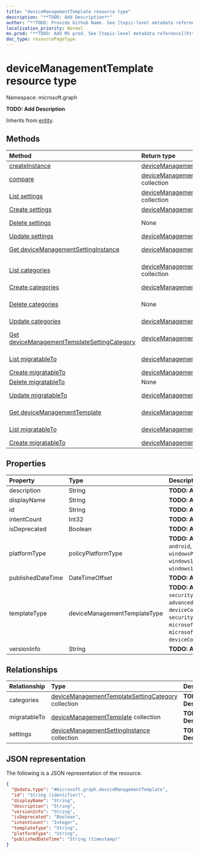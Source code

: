 ```yaml
---
title: "deviceManagementTemplate resource type"
description: "**TODO: Add Description**"
author: "**TODO: Provide Github Name. See [topic-level metadata reference](https://msgo.azurewebsites.net/add/document/guidelines/metadata.html#topic-level-metadata)**"
localization_priority: Normal
ms.prod: "**TODO: Add MS prod. See [topic-level metadata reference](https://msgo.azurewebsites.net/add/document/guidelines/metadata.html#topic-level-metadata)**"
doc_type: resourcePageType
---
```


# deviceManagementTemplate resource type


Namespace: microsoft.graph

**TODO: Add Description**


Inherits from [entity](../resources/entity.md).

## Methods
|Method|Return type|Description|
|:---|:---|:---|
|[createInstance](../api/devicemanagementtemplate-createinstance.md)|[deviceManagementIntent](../resources/devicemanagementintent.md)|**TODO: Add Description**|
|[compare](../api/devicemanagementtemplate-compare.md)|[deviceManagementSettingComparison](../resources/devicemanagementsettingcomparison.md) collection|**TODO: Add Description**|
|[List settings](../api/devicemanagementtemplate-list-settings.md)|[deviceManagementSettingInstance](../resources/devicemanagementsettinginstance.md) collection|Get the deviceManagementSettingInstances from the settings navigation property.|
|[Create settings](../api/devicemanagementtemplate-post-settings.md)|[deviceManagementSettingInstance](../resources/devicemanagementsettinginstance.md)|Create a new settings object.|
|[Delete settings](../api/devicemanagementtemplate-delete-settings.md)|None|Delete a [deviceManagementSettingInstance](../resources/devicemanagementsettinginstance.md) object.|
|[Update settings](../api/devicemanagementtemplate-update-settings.md)|[deviceManagementSettingInstance](../resources/devicemanagementsettinginstance.md)|Update the properties of a settings object.|
|[Get deviceManagementSettingInstance](../api/devicemanagementsettinginstance-get.md)|[deviceManagementSettingInstance](../resources/devicemanagementsettinginstance.md)|Read the properties and relationships of a [deviceManagementSettingInstance](../resources/devicemanagementsettinginstance.md) object.|
|[List categories](../api/devicemanagementtemplate-list-categories.md)|[deviceManagementTemplateSettingCategory](../resources/devicemanagementtemplatesettingcategory.md) collection|Get the deviceManagementTemplateSettingCategories from the categories navigation property.|
|[Create categories](../api/devicemanagementtemplate-post-categories.md)|[deviceManagementTemplateSettingCategory](../resources/devicemanagementtemplatesettingcategory.md)|Create a new categories object.|
|[Delete categories](../api/devicemanagementtemplate-delete-categories.md)|None|Delete a [deviceManagementTemplateSettingCategory](../resources/devicemanagementtemplatesettingcategory.md) object.|
|[Update categories](../api/devicemanagementtemplate-update-categories.md)|[deviceManagementTemplateSettingCategory](../resources/devicemanagementtemplatesettingcategory.md)|Update the properties of a categories object.|
|[Get deviceManagementTemplateSettingCategory](../api/devicemanagementtemplatesettingcategory-get.md)|[deviceManagementTemplateSettingCategory](../resources/devicemanagementtemplatesettingcategory.md)|Read the properties and relationships of a [deviceManagementTemplateSettingCategory](../resources/devicemanagementtemplatesettingcategory.md) object.|
|[List migratableTo](../api/devicemanagementtemplate-list-migratableto.md)|[deviceManagementTemplate](../resources/devicemanagementtemplate.md) collection|Get the deviceManagementTemplates from the migratableTo navigation property.|
|[Create migratableTo](../api/devicemanagementtemplate-post-migratableto.md)|[deviceManagementTemplate](../resources/devicemanagementtemplate.md)|Create a new migratableTo object.|
|[Delete migratableTo](../api/devicemanagementtemplate-delete-migratableto.md)|None|Delete a [deviceManagementTemplate](../resources/devicemanagementtemplate.md) object.|
|[Update migratableTo](../api/devicemanagementtemplate-update-migratableto.md)|[deviceManagementTemplate](../resources/devicemanagementtemplate.md)|Update the properties of a migratableTo object.|
|[Get deviceManagementTemplate](../api/devicemanagementtemplate-get.md)|[deviceManagementTemplate](../resources/devicemanagementtemplate.md)|Read the properties and relationships of a [deviceManagementTemplate](../resources/devicemanagementtemplate.md) object.|
|[List migratableTo](../api/devicemanagementtemplate-list-migratableto.md)|[deviceManagementTemplate](../resources/devicemanagementtemplate.md) collection|Get the deviceManagementTemplates from the migratableTo navigation property.|
|[Create migratableTo](../api/devicemanagementtemplate-post-migratableto.md)|[deviceManagementTemplate](../resources/devicemanagementtemplate.md)|Create a new migratableTo object.|

## Properties
|Property|Type|Description|
|:---|:---|:---|
|description|String|**TODO: Add Description**|
|displayName|String|**TODO: Add Description**|
|id|String|**TODO: Add Description** Inherited from [entity](../resources/entity.md)|
|intentCount|Int32|**TODO: Add Description**|
|isDeprecated|Boolean|**TODO: Add Description**|
|platformType|policyPlatformType|**TODO: Add Description**. Possible values are: `android`, `androidForWork`, `iOS`, `macOS`, `windowsPhone81`, `windows81AndLater`, `windows10AndLater`, `androidWorkProfile`, `windows10XProfile`, `all`.|
|publishedDateTime|DateTimeOffset|**TODO: Add Description**|
|templateType|deviceManagementTemplateType|**TODO: Add Description**. Possible values are: `securityBaseline`, `specializedDevices`, `advancedThreatProtectionSecurityBaseline`, `deviceConfiguration`, `custom`, `securityTemplate`, `microsoftEdgeSecurityBaseline`, `microsoftOffice365ProPlusSecurityBaseline`, `deviceCompliance`.|
|versionInfo|String|**TODO: Add Description**|

## Relationships
|Relationship|Type|Description|
|:---|:---|:---|
|categories|[deviceManagementTemplateSettingCategory](../resources/devicemanagementtemplatesettingcategory.md) collection|**TODO: Add Description**|
|migratableTo|[deviceManagementTemplate](../resources/devicemanagementtemplate.md) collection|**TODO: Add Description**|
|settings|[deviceManagementSettingInstance](../resources/devicemanagementsettinginstance.md) collection|**TODO: Add Description**|

## JSON representation
The following is a JSON representation of the resource.
<!-- {
  "blockType": "resource",
  "keyProperty": "id",
  "@odata.type": "microsoft.graph.deviceManagementTemplate",
  "baseType": "microsoft.graph.entity",
  "openType": false
}
-->
``` json
{
  "@odata.type": "#microsoft.graph.deviceManagementTemplate",
  "id": "String (identifier)",
  "displayName": "String",
  "description": "String",
  "versionInfo": "String",
  "isDeprecated": "Boolean",
  "intentCount": "Integer",
  "templateType": "String",
  "platformType": "String",
  "publishedDateTime": "String (timestamp)"
}
```

